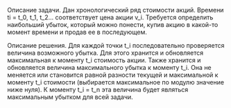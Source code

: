 Описание задачи.
Дан хронологический ряд стоимости акций. Времени ti = t_0, t_1, t_2... соответствует цена акции v_i. Требуется определить наибольший убыток, который можно понести, купив акцию в какой-то момент времени и продав ее в последующем. 

Описание решения. 
Для каждой точки t_i последовательно проверяется величина возможного убытка. Для этого хранится и обновляется максимальная к моменту t_i стоимость акции. Также хранится и обновляется величина максимального убытка к моменту t_i. Она не меняется или становится равной разности текущей и максимальной к моменту t_i стоимости (выбирается максимальное по модулю значение ниже нуля). К моменту t_i = t_n эта величина будет являться максимальным убытком для всей задачи.
